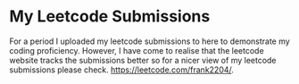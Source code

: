 # My Leetcode Submissions
For a period I uploaded my leetcode submissions to here to demonstrate my coding proficiency.
However, I have come to realise that the leetcode website tracks the submissions better so for a nicer view of my leetcode submissions please check.
https://leetcode.com/frank2204/.

